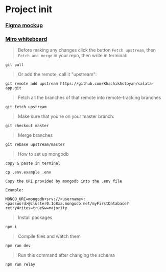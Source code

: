 # Project init

### [Figma mockup](https://www.figma.com/file/gvYTd9ZsGkEaEjTgtt7LyD/Untitled?node-id=0%3A1)

### [Miro whiteboard](https://miro.com/app/board/o9J_l1_sK4M=/)

> Before making any changes click the button `Fetch upstream`, then `Fetch and merge` in your repo, then write in terminal:

```
git pull
```

> Or add the remote, call it "upstream":

```
git remote add upstream https://github.com/KhachikAstoyan/salata-app.git
```

> Fetch all the branches of that remote into remote-tracking branches

```
git fetch upstream
```

> Make sure that you're on your master branch:

```
git checkout master
```

> Merge branches

```
git rebase upstream/master
```

> How to set up mongodb

`copy & paste in terminal`

```
cp .env.example .env
```

`Copy the URI provided by mongodb into the .env file`

`Example:`

```
MONGO_URI=mongodb+srv://<username>:<password>@cluster0.1o8xa.mongodb.net/myFirstDatabase?retryWrites=true&w=majority
```

> Install packages

```
npm i
```

> Compile files and watch them

```
npm run dev
```

> Run this command after changing the schema

```
npm run relay
```
